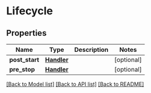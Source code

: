 # Lifecycle

## Properties
Name | Type | Description | Notes
------------ | ------------- | ------------- | -------------
**post_start** | [**Handler**](Handler.md) |  | [optional] 
**pre_stop** | [**Handler**](Handler.md) |  | [optional] 

[[Back to Model list]](../README.md#documentation-for-models) [[Back to API list]](../README.md#documentation-for-api-endpoints) [[Back to README]](../README.md)


